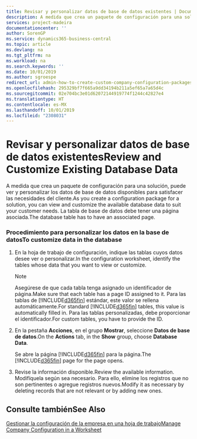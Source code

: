 ```yaml
---
title: Revisar y personalizar datos de base de datos existentes | Documentos de Microsoft
description: A medida que crea un paquete de configuración para una solución, puede ver y personalizar los datos de base de datos disponibles para satisfacer las necesidades del cliente. La tabla de base de datos debe tener una página asociada.
services: project-madeira
documentationcenter: ''
author: SorenGP
ms.service: dynamics365-business-central
ms.topic: article
ms.devlang: na
ms.tgt_pltfrm: na
ms.workload: na
ms.search.keywords: ''
ms.date: 10/01/2019
ms.author: sgroespe
redirect_url: admin-how-to-create-custom-company-configuration-packages
ms.openlocfilehash: 295329bf7f665a9dd34194b211a5ef65a7a65d4c
ms.sourcegitcommit: 02e704bc3e01d62072144919774f1244c42827e4
ms.translationtype: HT
ms.contentlocale: es-MX
ms.lasthandoff: 10/01/2019
ms.locfileid: "2308031"
---
```

# <a name="review-and-customize-existing-database-data"></a><span data-ttu-id="5049c-104">Revisar y personalizar datos de base de datos existentes</span><span class="sxs-lookup"><span data-stu-id="5049c-104">Review and Customize Existing Database Data</span></span>
<span data-ttu-id="5049c-105">A medida que crea un paquete de configuración para una solución, puede ver y personalizar los datos de base de datos disponibles para satisfacer las necesidades del cliente.</span><span class="sxs-lookup"><span data-stu-id="5049c-105">As you create a configuration package for a solution, you can view and customize the available database data to suit your customer needs.</span></span> <span data-ttu-id="5049c-106">La tabla de base de datos debe tener una página asociada.</span><span class="sxs-lookup"><span data-stu-id="5049c-106">The database table has to have an associated page.</span></span>  

### <a name="to-customize-data-in-the-database"></a><span data-ttu-id="5049c-107">Procedimiento para personalizar los datos en la base de datos</span><span class="sxs-lookup"><span data-stu-id="5049c-107">To customize data in the database</span></span>  

1.  <span data-ttu-id="5049c-108">En la hoja de trabajo de configuración, indique las tablas cuyos datos desee ver o personalizar.</span><span class="sxs-lookup"><span data-stu-id="5049c-108">In the configuration worksheet, identify the tables whose data that you want to view or customize.</span></span>  

    > [!NOTE]  
    >  <span data-ttu-id="5049c-109">Asegúrese de que cada tabla tenga asignado un identificador de página.</span><span class="sxs-lookup"><span data-stu-id="5049c-109">Make sure that each table has a page ID assigned to it.</span></span> <span data-ttu-id="5049c-110">Para las tablas de [!INCLUDE[d365fin](includes/d365fin_md.md)] estándar, este valor se rellena automáticamente.</span><span class="sxs-lookup"><span data-stu-id="5049c-110">For standard [!INCLUDE[d365fin](includes/d365fin_md.md)] tables, this value is automatically filled in.</span></span> <span data-ttu-id="5049c-111">Para las tablas personalizadas, debe proporcionar el identificador.</span><span class="sxs-lookup"><span data-stu-id="5049c-111">For custom tables, you have to provide the ID.</span></span>  

2.  <span data-ttu-id="5049c-112">En la pestaña **Acciones**, en el grupo **Mostrar**, seleccione **Datos de base de datos**.</span><span class="sxs-lookup"><span data-stu-id="5049c-112">On the **Actions** tab, in the **Show** group, choose **Database Data**.</span></span>  

     <span data-ttu-id="5049c-113">Se abre la página [!INCLUDE[d365fin](includes/d365fin_md.md)] para la página.</span><span class="sxs-lookup"><span data-stu-id="5049c-113">The [!INCLUDE[d365fin](includes/d365fin_md.md)] page for the page opens.</span></span>  

3.  <span data-ttu-id="5049c-114">Revise la información disponible.</span><span class="sxs-lookup"><span data-stu-id="5049c-114">Review the available information.</span></span> <span data-ttu-id="5049c-115">Modifíquela según sea necesario. Para ello, elimine los registros que no son pertinentes o agregue registros nuevos.</span><span class="sxs-lookup"><span data-stu-id="5049c-115">Modify it as necessary by deleting records that are not relevant or by adding new ones.</span></span>  

## <a name="see-also"></a><span data-ttu-id="5049c-116">Consulte también</span><span class="sxs-lookup"><span data-stu-id="5049c-116">See Also</span></span>  
 [<span data-ttu-id="5049c-117">Gestionar la configuración de la empresa en una hoja de trabajo</span><span class="sxs-lookup"><span data-stu-id="5049c-117">Manage Company Configuration in a Worksheet</span></span>](admin-how-to-manage-company-configuration-in-a-worksheet.md)
